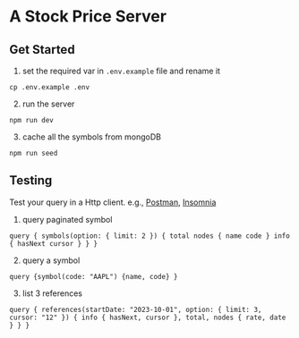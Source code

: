 # A Stock Price Server

## Get Started

1. set the required var in `.env.example` file and rename it

```shell
cp .env.example .env
```

2. run the server

```shell
npm run dev
```

3. cache all the symbols from mongoDB

```shell
npm run seed
```

## Testing

Test your query in a Http client. e.g., [Postman](https://www.postman.com/), [Insomnia](https://github.com/Kong/insomnia)

1. query paginated symbol

```
query { symbols(option: { limit: 2 }) { total nodes { name code } info { hasNext cursor } } }
```

2. query a symbol 

```
query {symbol(code: "AAPL") {name, code} }
```

3. list 3 references

```
query { references(startDate: "2023-10-01", option: { limit: 3, cursor: "12" }) { info { hasNext, cursor }, total, nodes { rate, date } } }
```